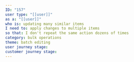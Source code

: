 ```yaml
---
ID: "157"
user type: "[[user]]"
as a: "[[user]]"
who is: updating many similar items
I need to: apply changes to multiple items
so that: I don't repeat the same action dozens of times
category: bulk operations
theme: batch editing
user journey stage:
customer journey stage:
---
```

